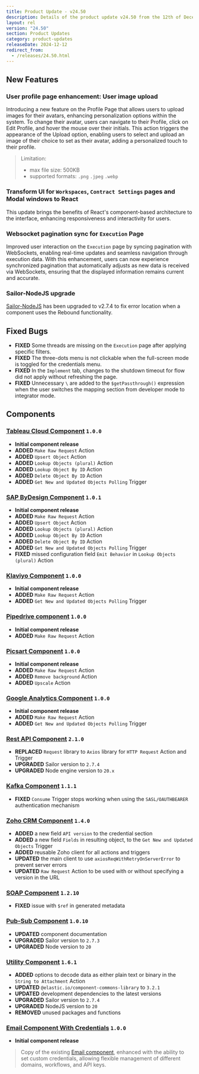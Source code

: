 ```yaml
---
title: Product Update - v24.50
description: Details of the product update v24.50 from the 12th of December 2024.
layout: rel
version: "24.50"
section: Product Updates
category: product-updates
releaseDate: 2024-12-12
redirect_from:
  - /releases/24.50.html
---
```


## New Features
### User profile page enhancement: User image upload
Introducing a new feature on the Profile Page that allows users to upload images for their avatars, enhancing personalization options within the system. To change their avatar, users can navigate to their Profile, click on Edit Profile, and hover the mouse over their initials. This action triggers the appearance of the Upload option, enabling users to select and upload an image of their choice to set as their avatar, adding a personalized touch to their profile.

> Limitation:
> - max file size: 500KB
> - supported formats: `.png` `.jpeg` `.webp`

### Transform UI for `Workspaces`, `Contract Settings` pages and Modal windows to React
This update brings the benefits of React's component-based architecture to the interface, enhancing responsiveness and interactivity for users.

### Websocket pagination sync for `Execution` Page
Improved user interaction on the `Execution` page by syncing pagination with WebSockets, enabling real-time updates and seamless navigation through execution data. With this enhancement, users can now experience synchronized pagination that automatically adjusts as new data is received via WebSockets, ensuring that the displayed information remains current and accurate.

### Sailor-NodeJS upgrade
[Sailor-NodeJS](https://www.npmjs.com/package/elasticio-sailor-nodejs) has been upgraded to v2.7.4 to fix error location when a component uses the Rebound functionality.

## Fixed Bugs
*   **FIXED** Some threads are missing on the `Execution` page after applying specific filters.
*   **FIXED** The three-dots menu is not clickable when the full-screen mode is toggled for the credentials menu.
*   **FIXED** In the `Implement` tab, changes to the shutdown timeout for flow did not apply without refreshing the page.
*   **FIXED** Unnecessary `\` are added to the `$getPassthrough()` expression when the user switches the mapping section from developer mode to integrator mode.

## Components
### [Tableau Cloud Component](/components/tableau-cloud-component/) `1.0.0`
*   **Initial component release**
*   **ADDED** `Make Raw Request` Action
*   **ADDED** `Upsert Object` Action
*   **ADDED** `Lookup Objects (plural)` Action
*   **ADDED** `Lookup Object By ID` Action
*   **ADDED** `Delete Object By ID` Action
*   **ADDED** `Get New and Updated Objects Polling` Trigger

### [SAP ByDesign Component](/components/sapbydesign-component/) `1.0.1`
*   **Initial component release**
*   **ADDED** `Make Raw Request` Action
*   **ADDED** `Upsert Object` Action
*   **ADDED** `Lookup Objects (plural)` Action
*   **ADDED** `Lookup Object By ID` Action
*   **ADDED** `Delete Object By ID` Action
*   **ADDED** `Get New and Updated Objects Polling` Trigger
*   **FIXED** missed configuration field `Emit Behavior` in `Lookup Objects (plural)` Action

### [Klaviyo Component](/components/klaviyo-component/) `1.0.0`
*   **Initial component release**
*   **ADDED** `Make Raw Request` Action
*   **ADDED** `Get New and Updated Objects Polling` Trigger

### [Pipedrive component](/components/pipedrive-component/) `1.0.0`
*   **Initial component release**
*   **ADDED** `Make Raw Request` Action

### [Picsart Component](/components/picsart-component/) `1.0.0`
*   **Initial component release**
*   **ADDED** `Make Raw Request` Action
*   **ADDED** `Remove background` Action
*   **ADDED** `Upscale` Action

### [Google Analytics Component](/components/google-analytics-component/) `1.0.0`
*   **Initial component release**
*   **ADDED** `Make Raw Request` Action
*   **ADDED** `Get New and Updated Objects Polling` Trigger

### [Rest API Component](/components/rest-api/) `2.1.0`
*   **REPLACED** `Request` library to `Axios` library for `HTTP Request` Action and Trigger
*   **UPGRADED** Sailor version to `2.7.4`
*   **UPGRADED** Node engine version to `20.x`

### [Kafka Component](/components/kafka/) `1.1.1`
*   **FIXED** `Consume` Trigger stops working when using the `SASL/OAUTHBEARER` authentication mechanism

### [Zoho CRM Component](/components/zoho-crm/) `1.4.0`
*   **ADDED** a new field `API version` to the credential section
*   **ADDED** a new field `Fields` in resulting object, to the `Get New and Updated Objects` Trigger
*   **ADDED** reusable Zoho client for all actions and triggers
*   **UPDATED** the main client to use `axiosReqWithRetryOnServerError` to prevent server errors
*   **UPDATED** `Raw Request` Action to be used with or without specifying a version in the URL

### [SOAP Component](/components/soap/) `1.2.10`
*   **FIXED** issue with `$ref` in generated metadata

### [Pub-Sub Component](/components/pub-sub/) `1.0.10`
*   **UPDATED** component documentation
*   **UPGRADED** Sailor version to `2.7.3`
*   **UPGRADED** Node version to `20`

### [Utility Component](/components/pub-sub/) `1.6.1`
*   **ADDED** options to decode data as either plain text or binary in the `String to Attachment` Action
*   **UPDATED** `@elastic.io/component-commons-library` to `3.2.1`
*   **UPDATED** development dependencies to the latest versions
*   **UPGRADED** Sailor version to `2.7.4`
*   **UPGRADED** NodeJS version to `20`
*   **REMOVED** unused packages and functions

### [Email Component With Credentials](/components/email-component-with-credentials/) `1.0.0`
*   **Initial component release**
> Copy of the existing [Email component](https://docs.elastic.io/components/email/index.html), enhanced with the ability to set custom credentials, allowing flexible management of different domains, workflows, and API keys.